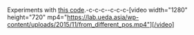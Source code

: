 Experiments with <a href="https://github.com/ryuichiueda/ProbabilisticRaspiMouse/tree/master/value_iteration">this code</a>.-c-c-c--c-c-c-[video width="1280" height="720" mp4="https://lab.ueda.asia/wp-content/uploads/2015/11/from_different_pos.mp4"][/video]
